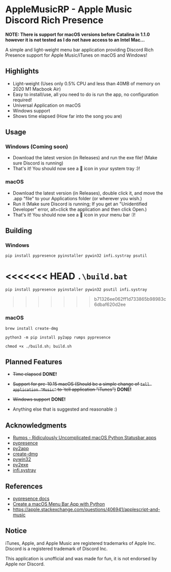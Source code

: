 # AppleMusicRP - Apple Music Discord Rich Presence

**NOTE: There is support for macOS versions before Catalina in 1.1.0 however it is not tested as I do not have access to an Intel Mac...**

A simple and light-weight menu bar application providing Discord Rich Presence support for Apple Music/iTunes on macOS and Windows!

## Highlights

- Light-weight (Uses only 0.5% CPU and less than 40MB of memory on 2020 M1 Macbook Air)
- Easy to install/use, all you need to do is run the app, no configuration required!
- Universal Application on macOS
- Windows support
- Shows time elapsed (How far into the song you are)

## Usage

### Windows (Coming soon)

- Download the latest version (in Releases) and run the exe file! (Make sure Discord is running)
- That's it! You should now see a 🎵 icon in your system tray :)!

### macOS

- Download the latest version (in Releases), double click it, and move the .app "file" to your Applications folder (or wherever you wish.)
- Run it (Make sure Discord is running; If you get an "Unidentified Developer" error, alt+click the application and then click Open.)
- That's it! You should now see a 🎵 icon in your menu bar :)!

## Building

### Windows

`pip install pypresence pyinstaller pywin32 infi.systray psutil`

<<<<<<< HEAD
`.\build.bat`
=======
`pip install pypresence pyinstaller pywin32 psutil infi.systray`
>>>>>>> b71326ee062ff1d733865b98983c6dbaf620d2ee

### macOS

`brew install create-dmg`

`python3 -m pip install py2app rumps pypresence`

`chmod +x ./build.sh; build.sh`

## Planned Features

- ~~Time elapsed~~ **DONE!**

- ~~Support for pre-10.15 macOS (Should be a simple change of `tell application "Music"` to `tell application "iTunes")~~ **DONE!**

- ~~Windows support~~ **DONE!**

- Anything else that is suggested and reasonable :)

## Acknowledgments

- [Rumps - Ridiculously Uncomplicated macOS Python Statusbar apps](https://github.com/jaredks/rumps)
- [pypresence](https://github.com/qwertyquerty/pypresence)
- [py2app](https://github.com/ronaldoussoren/py2app/)
- [create-dmg](https://github.com/create-dmg/create-dmg)
- [pywin32](https://github.com/mhammond/pywin32)
- [py2exe](https://www.py2exe.org/)
- [infi.systray](https://github.com/Infinidat/infi.systray)
  
## References

- [pypresence docs](https://qwertyquerty.github.io/pypresence/html/index.html)
- [Create a macOS Menu Bar App with Python](https://camillovisini.com/article/create-macos-menu-bar-app-pomodoro/#project-setup)
- <https://apple.stackexchange.com/questions/406941/applescript-and-music>

## Notice

iTunes, Apple, and Apple Music are registered trademarks of Apple Inc.
Discord is a registered trademark of Discord Inc.

This application is unofficial and was made for fun, it is not endorsed by Apple nor Discord.
